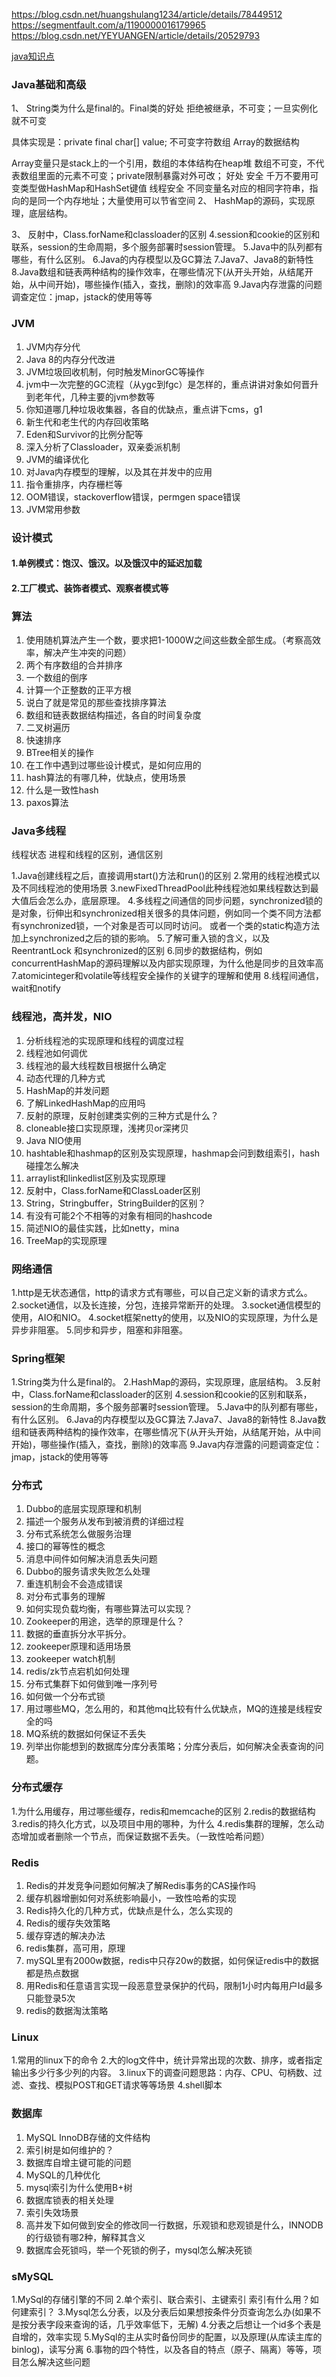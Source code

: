 https://blog.csdn.net/huangshulang1234/article/details/78449512
https://segmentfault.com/a/1190000016179965
https://blog.csdn.net/YEYUANGEN/article/details/20529793

[java知识点](http://www.hlwwiki.com/nb/doku.php?id=java:java%E5%9F%BA%E7%A1%80:%E5%8F%8D%E5%B0%84%E7%9A%84%E5%8E%9F%E7%90%86_%E5%8F%8D%E5%B0%84%E5%88%9B%E5%BB%BA%E7%B1%BB%E5%AE%9E%E4%BE%8B%E7%9A%84%E4%B8%89%E7%A7%8D%E6%96%B9%E5%BC%8F%E6%98%AF%E4%BB%80%E4%B9%88)

### Java基础和高级
1、	String类为什么是final的。Final类的好处
拒绝被继承，不可变；一旦实例化就不可变

具体实现是：private final char[] value; 不可变字符数组
Array的数据结构

Array变量只是stack上的一个引用，数组的本体结构在heap堆
数组不可变，不代表数组里面的元素不可变；private限制暴露对外可改；
好处
	安全
	千万不要用可变类型做HashMap和HashSet键值
	线程安全
	不同变量名对应的相同字符串，指向的是同一个内存地址；大量使用可以节省空间
2、	HashMap的源码，实现原理，底层结构。

3、	反射中，Class.forName和classloader的区别
4.session和cookie的区别和联系，session的生命周期，多个服务部署时session管理。
5.Java中的队列都有哪些，有什么区别。
6.Java的内存模型以及GC算法
7.Java7、Java8的新特性
8.Java数组和链表两种结构的操作效率，在哪些情况下(从开头开始，从结尾开始，从中间开始)，哪些操作(插入，查找，删除)的效率高
9.Java内存泄露的问题调查定位：jmap，jstack的使用等等
### JVM
1.	JVM内存分代
2.	Java 8的内存分代改进
3.	JVM垃圾回收机制，何时触发MinorGC等操作
4.	jvm中一次完整的GC流程（从ygc到fgc）是怎样的，重点讲讲对象如何晋升到老年代，几种主要的jvm参数等
5.	你知道哪几种垃圾收集器，各自的优缺点，重点讲下cms，g1
6.	新生代和老生代的内存回收策略
7.	Eden和Survivor的比例分配等
8.	深入分析了Classloader，双亲委派机制
9.	JVM的编译优化
10.	对Java内存模型的理解，以及其在并发中的应用
11.	指令重排序，内存栅栏等
12.	OOM错误，stackoverflow错误，permgen space错误
13.	JVM常用参数

### 设计模式
#### 1.单例模式：饱汉、饿汉。以及饿汉中的延迟加载

#### 2.工厂模式、装饰者模式、观察者模式等

### 算法
1.	使用随机算法产生一个数，要求把1-1000W之间这些数全部生成。（考察高效率，解决产生冲突的问题）
2.	两个有序数组的合并排序
3.	一个数组的倒序
4.	计算一个正整数的正平方根
5.	说白了就是常见的那些查找排序算法
6.	数组和链表数据结构描述，各自的时间复杂度
7.	二叉树遍历
8.	快速排序
9.	BTree相关的操作
10.	在工作中遇到过哪些设计模式，是如何应用的
11.	hash算法的有哪几种，优缺点，使用场景
12.	什么是一致性hash
13.	paxos算法

### Java多线程
线程状态
进程和线程的区别，通信区别

1.Java创建线程之后，直接调用start()方法和run()的区别
2.常用的线程池模式以及不同线程池的使用场景
3.newFixedThreadPool此种线程池如果线程数达到最大值后会怎么办，底层原理。
4.多线程之间通信的同步问题，synchronized锁的是对象，衍伸出和synchronized相关很多的具体问题，例如同一个类不同方法都有synchronized锁，一个对象是否可以同时访问。
    或者一个类的static构造方法加上synchronized之后的锁的影响。
5.了解可重入锁的含义，以及ReentrantLock 和synchronized的区别
6.同步的数据结构，例如concurrentHashMap的源码理解以及内部实现原理，为什么他是同步的且效率高
7.atomicinteger和volatile等线程安全操作的关键字的理解和使用
8.线程间通信，wait和notify
### 线程池，高并发，NIO
1.	分析线程池的实现原理和线程的调度过程
2.	线程池如何调优
3.	线程池的最大线程数目根据什么确定
4.	动态代理的几种方式
5.	HashMap的并发问题
6.	了解LinkedHashMap的应用吗
7.	反射的原理，反射创建类实例的三种方式是什么？
8.	cloneable接口实现原理，浅拷贝or深拷贝
9.	Java NIO使用
10.	hashtable和hashmap的区别及实现原理，hashmap会问到数组索引，hash碰撞怎么解决
11.	arraylist和linkedlist区别及实现原理
12.	反射中，Class.forName和ClassLoader区别
13.	String，Stringbuffer，StringBuilder的区别？
14.	有没有可能2个不相等的对象有相同的hashcode
15.	简述NIO的最佳实践，比如netty，mina
16.	TreeMap的实现原理

### 网络通信
1.http是无状态通信，http的请求方式有哪些，可以自己定义新的请求方式么。
2.socket通信，以及长连接，分包，连接异常断开的处理。
3.socket通信模型的使用，AIO和NIO。
4.socket框架netty的使用，以及NIO的实现原理，为什么是异步非阻塞。
5.同步和异步，阻塞和非阻塞。

### Spring框架
1.String类为什么是final的。
2.HashMap的源码，实现原理，底层结构。
3.反射中，Class.forName和classloader的区别
4.session和cookie的区别和联系，session的生命周期，多个服务部署时session管理。
5.Java中的队列都有哪些，有什么区别。
6.Java的内存模型以及GC算法
7.Java7、Java8的新特性
8.Java数组和链表两种结构的操作效率，在哪些情况下(从开头开始，从结尾开始，从中间开始)，哪些操作(插入，查找，删除)的效率高
9.Java内存泄露的问题调查定位：jmap，jstack的使用等等
### 分布式
1.	Dubbo的底层实现原理和机制
2.	描述一个服务从发布到被消费的详细过程
3.	分布式系统怎么做服务治理
4.	接口的幂等性的概念
5.	消息中间件如何解决消息丢失问题
6.	Dubbo的服务请求失败怎么处理
7.	重连机制会不会造成错误
8.	对分布式事务的理解
9.	如何实现负载均衡，有哪些算法可以实现？
10.	Zookeeper的用途，选举的原理是什么？
11.	数据的垂直拆分水平拆分。
12.	zookeeper原理和适用场景
13.	zookeeper watch机制
14.	redis/zk节点宕机如何处理
15.	分布式集群下如何做到唯一序列号
16.	如何做一个分布式锁
17.	用过哪些MQ，怎么用的，和其他mq比较有什么优缺点，MQ的连接是线程安全的吗
18.	MQ系统的数据如何保证不丢失
19.	列举出你能想到的数据库分库分表策略；分库分表后，如何解决全表查询的问题。

### 分布式缓存
1.为什么用缓存，用过哪些缓存，redis和memcache的区别
2.redis的数据结构
3.redis的持久化方式，以及项目中用的哪种，为什么
4.redis集群的理解，怎么动态增加或者删除一个节点，而保证数据不丢失。（一致性哈希问题）

### Redis
1.	Redis的并发竞争问题如何解决了解Redis事务的CAS操作吗
2.	缓存机器增删如何对系统影响最小，一致性哈希的实现
3.	Redis持久化的几种方式，优缺点是什么，怎么实现的
4.	Redis的缓存失效策略
5.	缓存穿透的解决办法
6.	redis集群，高可用，原理
7.	mySQL里有2000w数据，redis中只存20w的数据，如何保证redis中的数据都是热点数据
8.	用Redis和任意语言实现一段恶意登录保护的代码，限制1小时内每用户Id最多只能登录5次
9.	redis的数据淘汰策略

### Linux
1.常用的linux下的命令
2.大的log文件中，统计异常出现的次数、排序，或者指定输出多少行多少列的内容。
3.linux下的调查问题思路：内存、CPU、句柄数、过滤、查找、模拟POST和GET请求等等场景
4.shell脚本
### 数据库
1.	MySQL InnoDB存储的文件结构
2.	索引树是如何维护的？
3.	数据库自增主键可能的问题
4.	MySQL的几种优化
5.	mysql索引为什么使用B+树
6.	数据库锁表的相关处理
7.	索引失效场景
8.	高并发下如何做到安全的修改同一行数据，乐观锁和悲观锁是什么，INNODB的行级锁有哪2种，解释其含义
9.	数据库会死锁吗，举一个死锁的例子，mysql怎么解决死锁

### sMySQL
1.MySql的存储引擎的不同
2.单个索引、联合索引、主键索引 索引有什么用？如何建索引？
3.Mysql怎么分表，以及分表后如果想按条件分页查询怎么办(如果不是按分表字段来查询的话，几乎效率低下，无解)
4.分表之后想让一个id多个表是自增的，效率实现
5.MySql的主从实时备份同步的配置，以及原理(从库读主库的binlog)，读写分离
6.事物的四个特性，以及各自的特点（原子、隔离）等等，项目怎么解决这些问题

